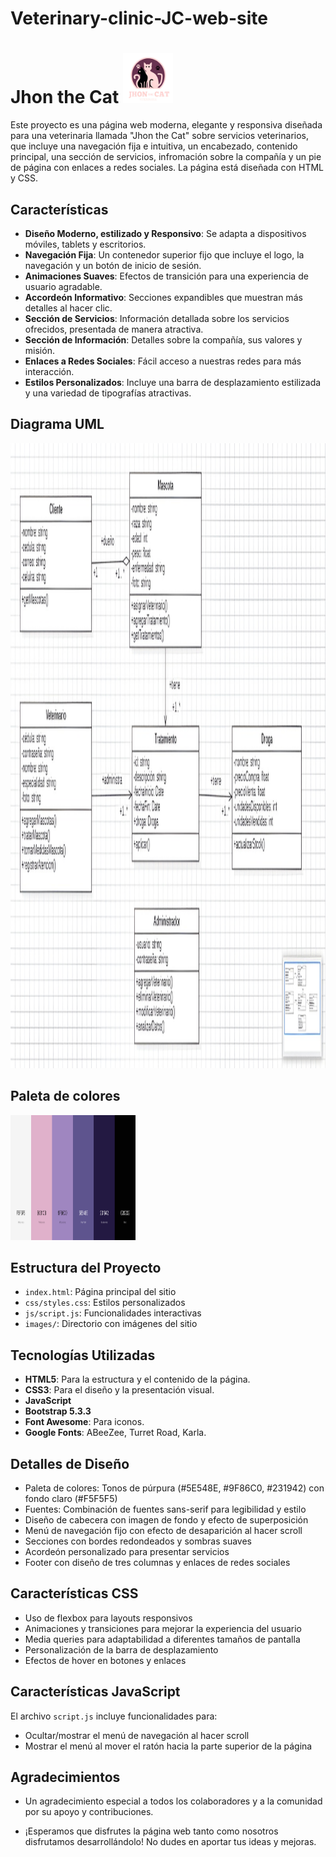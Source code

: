 # Veterinary-clinic-JC-web-site

# Jhon the Cat <img src="/demo/src/main/resources/static/images/Logo-invertido.png" width="80" height="80" alt="Descripción de la imagen">

Este proyecto es una página web moderna, elegante y responsiva diseñada para una veterinaria llamada "Jhon the Cat" sobre servicios veterinarios, que incluye una navegación fija e intuitiva, un encabezado, contenido principal, una sección de servicios, infromación sobre la compañía y un pie de página con enlaces a redes sociales. La página está diseñada con HTML y CSS.


## Características

- **Diseño Moderno, estilizado y Responsivo**: Se adapta a dispositivos móviles, tablets y escritorios.
- **Navegación Fija**: Un contenedor superior fijo que incluye el logo, la navegación y un botón de inicio de sesión.
- **Animaciones Suaves**: Efectos de transición para una experiencia de usuario agradable.
- **Accordeón Informativo**: Secciones expandibles que muestran más detalles al hacer clic.
- **Sección de Servicios**: Información detallada sobre los servicios ofrecidos, presentada de manera atractiva.
- **Sección de Información**: Detalles sobre la compañía, sus valores y misión.
- **Enlaces a Redes Sociales**: Fácil acceso a nuestras redes para más interacción.
- **Estilos Personalizados**: Incluye una barra de desplazamiento estilizada y una variedad de tipografías atractivas.

## Diagrama UML
<img src="/demo/src/main/resources/static/images/uml.jpeg" width="1000" height="1000" alt="Diagrama UML">


## Paleta de colores
<img src="/demo/src/main/resources/static/images/paletaColores.png" width="200" height="200" alt="Paleta de colores">

  
## Estructura del Proyecto

- `index.html`: Página principal del sitio
- `css/styles.css`: Estilos personalizados
- `js/script.js`: Funcionalidades interactivas
- `images/`: Directorio con imágenes del sitio


## Tecnologías Utilizadas

- **HTML5**: Para la estructura y el contenido de la página.
- **CSS3**: Para el diseño y la presentación visual.
- **JavaScript**
- **Bootstrap 5.3.3**
- **Font Awesome**: Para iconos.
- **Google Fonts**: ABeeZee, Turret Road, Karla.

## Detalles de Diseño

- Paleta de colores: Tonos de púrpura (#5E548E, #9F86C0, #231942) con fondo claro (#F5F5F5)
- Fuentes: Combinación de fuentes sans-serif para legibilidad y estilo
- Diseño de cabecera con imagen de fondo y efecto de superposición
- Menú de navegación fijo con efecto de desaparición al hacer scroll
- Secciones con bordes redondeados y sombras suaves
- Acordeón personalizado para presentar servicios
- Footer con diseño de tres columnas y enlaces de redes sociales

## Características CSS

- Uso de flexbox para layouts responsivos
- Animaciones y transiciones para mejorar la experiencia del usuario
- Media queries para adaptabilidad a diferentes tamaños de pantalla
- Personalización de la barra de desplazamiento
- Efectos de hover en botones y enlaces

## Características JavaScript

El archivo `script.js` incluye funcionalidades para:
- Ocultar/mostrar el menú de navegación al hacer scroll
- Mostrar el menú al mover el ratón hacia la parte superior de la página

## Agradecimientos

- Un agradecimiento especial a todos los colaboradores y a la comunidad por su apoyo y contribuciones.

- ¡Esperamos que disfrutes la página web tanto como nosotros disfrutamos desarrollándolo! No dudes en aportar tus ideas y mejoras.
